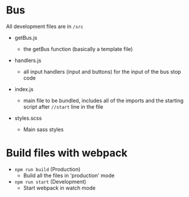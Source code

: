 # Bus

All development files are in `/src`
-   getBus.js
    -   the getBus function (basically a template file)

-   handlers.js
    -   all input handlers (input and buttons) for the input of the bus stop code

-   index.js
    -   main file to be bundled, includes all of the imports and the starting script after `//start` line in the file

-   styles.scss
    -   Main sass styles

# Build files with webpack
-   `npm run build` (Production)
    -   Build all the files in 'production' mode
-   `npm run start` (Development)
    -   Start webpack in watch mode
